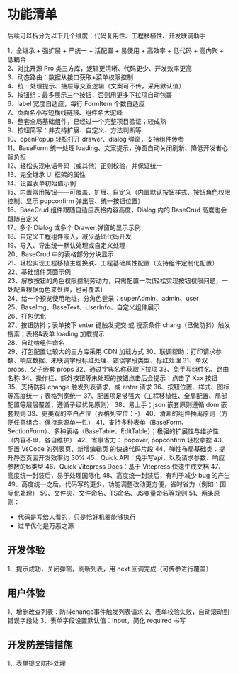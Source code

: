# 功能清单

后续可以拆分为以下几个维度：代码复用性、工程移植性、开发联调助手

1、全继承 + 强扩展 + 严统一 + 活配置 + 易使用 + 高效率 + 低代码 + 高内聚 + 低耦合  
2、对比开源 Pro 类三方库，逻辑更清晰、代码更少、开发效率更高  
3、动态路由：数据从接口获取+菜单权限控制  
4、统一处理提示、抽屉等交互逻辑（文案可不传，采用默认值）  
5、按钮组：最多展示三个按钮，否则用更多下拉项自动包裹  
6、label 宽度自适应，每行 FormItem 个数自适应  
7、页面名小写短横线链接、组件名大驼峰  
8、整套全局基础组件，已经过一个完整项目验证；较成熟  
9、按钮简写：并支持扩展、自定义、方法判断等  
10、openPopup 轻松打开 drawer、dialog 弹窗，支持组件传参  
11、BaseForm 统一处理 loading、文案提示，弹窗自动关闭刷新、降低开发者心智负担  
12、轻松实现电话号码（或其他）正则校验，并保证统一  
13、完全继承 UI 框架的属性  
14、设置表单初始值示例  
15、内置常用按钮——可覆盖、扩展、自定义（内置默认按钮样式、按钮角色权限控制、显示 popconfirm 弹出层、统一按钮位置）  
16、BaseCrud 组件跟随自适应表格内容高度，Dialog 内的 BaseCrud 高度也会跟随自定义  
17、多个 Dialog 或多个 Drawer 弹窗的显示示例  
18、自定义工程组件嵌入，减少基础代码开发  
19、导入、导出统一默认处理或自定义处理  
20、BaseCrud 中的表格部分分块显示  
21、轻松实现工程移植主题换肤、工程基础属性配置（支持组件定制化配置）  
22、基础组件页面示例  
23、解放按钮的角色权限控制劳动力，只需配置一次(轻松实现按钮权限问题，一处配置根据角色来处理，也可覆盖)  
24、给一个预览使用地址，分角色登录：superAdmin、admin、user  
25、BaseImg、BaseText、UserInfo、自定义组件展示  
26、打包优化  
27、按钮防抖；表单按下 enter 键触发提交 或 搜索条件 chang（已做防抖）触发搜索；表格&表单 loading 加载提示  
28、自动给组件命名  
29、打包配置让较大的三方库采用 CDN 加载方式
30、联调帮助：打印请求参数、响应数据、未联调字段标红处理、错误字段类型、标红处理
31、单双 props、父子嵌套 props
32、通过字典名称获取下拉项
33、免手写组件名、路由名称
34、操作栏、额外按钮等未处理的按钮点击后会提示：点击了 Xxx 按钮
35、支持防抖 change 触发列表请求，或 enter 请求
36、按钮位置、样式、图标等高度统一；表格列宽统一
37、配置项足够强大（工程移植性、全局配置、局部配置等层层覆盖，遵循子级优先原则）
38、易上手；json 嵌套原则遵循 dom 嵌套规则
39、更美观的空白占位（表格列空位：-）
40、清晰的组件抽离原则（方便任意组合，保持来源单一性）
41、支持多种表单（BaseForm、SectionForm）、多种表格（BaseTable、EditTable）；极强的扩展性与维护性（内容不串，各自维护）
42、省事省力： popover, popconfirm 轻松拿捏
43、配置 VsCode 的列表页、新增编辑页 的快速代码片段
44、弹性布局基础类：提升静态页面开发效率约 30%
45、Quick API：免手写api，以及请求参数、响应参数的ts类型
46、Quick Vitepress Docs：基于 Vitepress 快速生成文档
47、高度统一封装后，易于处理国际化
48、高度统一封装后，有利于减少 bug 的产生
49、高度统一之后，代码写的更少，功能调整改动更方便，省时省力（例如：国际化处理）
50、文件夹、文件命名、TS命名、JS变量命名等规则
51、两条原则：
- 代码是写给人看的，只是恰好机器能够执行
- 过早优化是万恶之源

## 开发体验
1、提示成功，关闭弹窗，刷新列表，用 next 回调完成（可传参进行覆盖）

## 用户体验

1、增删改查列表：防抖change事件触发列表请求
2、表单校验失败，自动滚动到错误字段处
3、表单字段设置默认值：input，简化 required 书写

## 开发防差错措施

1、表单提交防抖处理